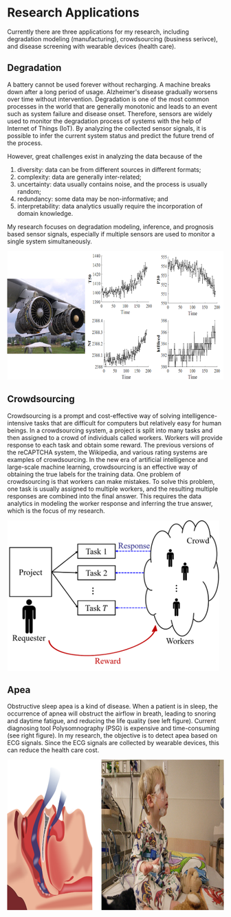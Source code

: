 # Research Applications
Currently there are three applications for my research, including degradation modeling (manufacturing), crowdsourcing (business serivce), and disease screening with wearable devices (health care). 
## Degradation
A battery cannot be used forever without recharging. A machine breaks down after a long period of usage. Alzheimer's disease gradually worsens over time without intervention. Degradation is one of the most common processes in the world that are generally monotonic and leads to an event such as system failure and disease onset. Therefore, sensors are widely used to monitor the degradation process of systems with the help of Internet of Things (IoT). By analyzing the collected sensor signals, it is possible to infer the current system status and predict the future trend of the process.

However, great challenges exist in analyzing the data because of the
1) diversity: data can be from different sources in different formats;
2) complexity: data are generally inter-related;
3) uncertainty: data usually contains noise, and the process is usually random;
4) redundancy: some data may be non-informative; and
5) interpretability: data analytics usually require the incorporation of domain knowledge.

My research focuses on degradation modeling, inference, and prognosis based sensor signals, especially if multiple sensors are used to monitor a single system simultaneously.

<img src="./degradation.png" alt="" height="300" class="center_img">

## Crowdsourcing
Crowdsourcing is a prompt and cost-effective way of solving intelligence-intensive tasks that are difficult for computers but relatively easy for human beings. In a crowdsourcing system, a project is split into many tasks and then assigned to a crowd of individuals called workers. Workers will provide response to each task and obtain some reward. The previous versions of the reCAPTCHA system, the Wikipedia, and various rating systems are examples of crowdsourcing. In the new era of artificial intelligence and large-scale machine learning, crowdsourcing is an effective way of obtaining the true labels for the training data. One problem of crowdsourcing is that workers can make mistakes. To solve this problem, one task is usually assigned to multiple workers, and the resulting multiple responses are combined into the final answer. This requires the data analytics in modeling the worker response and inferring the true answer, which is the focus of my research.

<img src="./crowdsourcing.png" alt="" height="350" class="center_img">

## Apea
Obstructive sleep apea is a kind of disease. When a patient is in sleep, the occurrence of apnea will obstruct the airflow in breath, leading to snoring and daytime fatigue, and reducing the life quality (see left figure). Current diagnosing tool Polysomnography (PSG) is expensive and time-consuming (see right figure). In my research, the objective is to detect apea based on ECG signals. Since the ECG signals are collected by wearable devices, this can reduce the health care cost.

<img src="./apnea.png" alt="" height="350" class="center_img">